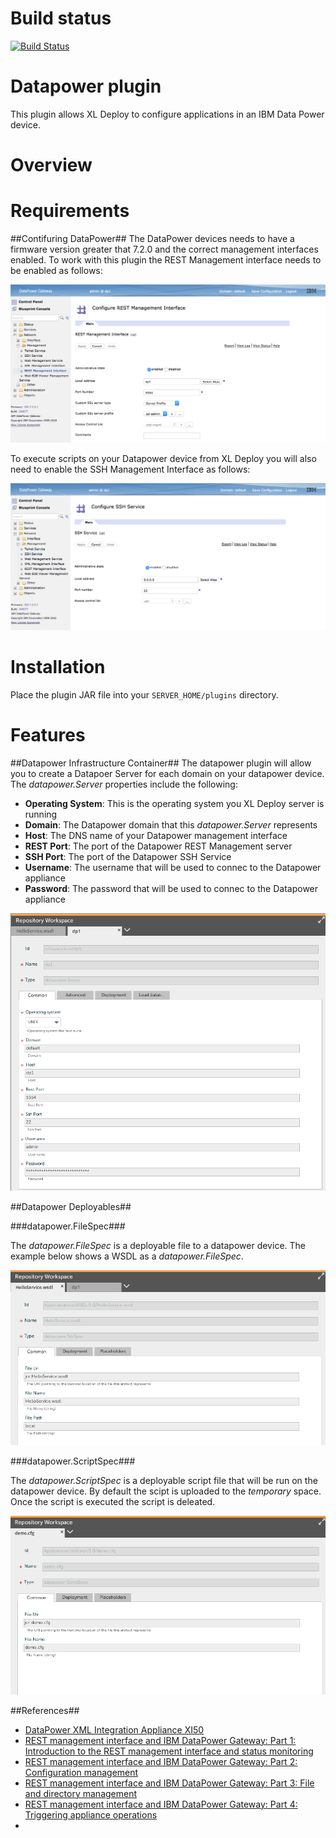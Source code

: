 # Build status #

[![Build Status](https://travis-ci.org/xebialabs-community/xld-datapower-plugin.svg?branch=master)](https://travis-ci.org/xebialabs-community/xld-datapower-plugin)

# Datapower plugin #
This plugin allows XL Deploy to configure applications in an IBM Data Power device.

# Overview #


# Requirements #

##Contifuring DataPower##
The DataPower devices needs to have a firmware version greater that 7.2.0 and the correct management interfaces enabled.  To work with this plugin the REST Management interface needs to be enabled as follows:

![DP_Configure_REST_Management_Interface](images/DP_Configure_REST_Management_Interface.png)

To execute scripts on your Datapower device from XL Deploy you will also need to enable the SSH Management Interface as follows:

![DP_Configure_SSH_Service](images/DP_Configure_SSH_Service.png)


# Installation #

Place the plugin JAR file into your `SERVER_HOME/plugins` directory. 

# Features #

##Datapower Infrastructure Container##
The datapower plugin will allow you to create a Datapoer Server for each domain on your datapower device.  The *datapower.Server* properties include the following:

* **Operating System**: This is the operating system you XL Deploy server is running
* **Domain**: The Datapower domain that this *datapower.Server* represents
* **Host**: The DNS name of your Datapower management interface
* **REST Port**: The port of the Datapower REST Management server
* **SSH Port**: The port of the Datapower SSH Service
* **Username**: The username that will be used to connec to the Datapower appliance
* **Password**: The password that will be used to connec to the Datapower appliance

![datapower.Server](images/datapower.Server.png)

##Datapower Deployables##

###datapower.FileSpec###

The *datapower.FileSpec* is a deployable file to a datapower device.  The example below shows a WSDL as a *datapower.FileSpec*.

![datapower.FileSpec](images/datapower.FileSpec.png)

###datapower.ScriptSpec###

The *datapower.ScriptSpec* is a deployable script file that will be run on the datapower device.  By default the scipt is uploaded to the *temporary* space.  Once the script is executed the script is deleated.

![datapower.ScriptSpec](images/datapower.ScriptSpec.png)

##References##

* [DataPower XML Integration Appliance XI50](ftp://ftp.software.ibm.com/software/integration/datapower/library/prod_docs/4Q2008/XI-3.7.2-CommandReference.pdf)
* [REST management interface and IBM DataPower Gateway: Part 1: Introduction to the REST management interface and status monitoring](http://www.ibm.com/developerworks/websphere/library/techarticles/1512_derbakova/1512_Derbakova_P1.html)
* [REST management interface and IBM DataPower Gateway: Part 2: Configuration management](http://www.ibm.com/developerworks/websphere/library/techarticles/1512_derbakova/1512_Derbakova_P2.html)
* [REST management interface and IBM DataPower Gateway: Part 3: File and directory management](http://www.ibm.com/developerworks/websphere/library/techarticles/1512_derbakova/1512_Derbakova_P3.html)
* [REST management interface and IBM DataPower Gateway: Part 4: Triggering appliance operations](http://www.ibm.com/developerworks/websphere/library/techarticles/1512_derbakova/1512_Derbakova_P4.html)
* 

